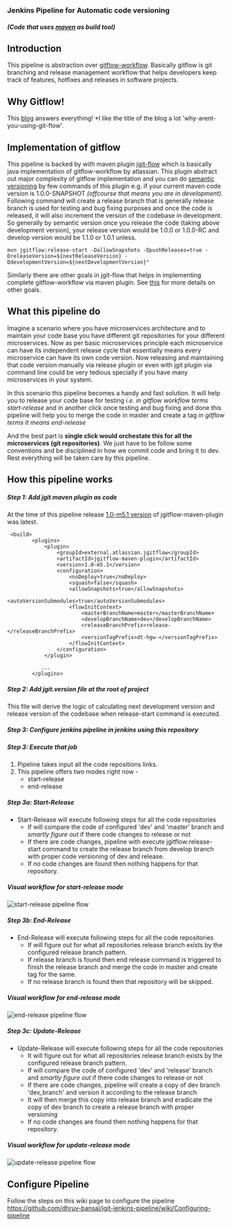 ### Jenkins Pipeline for Automatic code versioning

##### (Code that uses [maven](https://maven.apache.org/) as build tool)

## Introduction

This pipeline is abstraction over [gitflow-workflow](https://nvie.com/posts/a-successful-git-branching-model). Basically gitflow is git branching and release management workflow that helps developers keep track of features, hotfixes and releases in software projects.

## Why Gitflow!

This [blog](https://jeffkreeftmeijer.com/git-flow/) answers everything!
\*I like the title of the blog a lot 'why-arent-you-using-git-flow'.

## Implementation of gitflow

This pipeline is backed by with maven plugin [jgit-flow](https://bitbucket.org/atlassian/jgit-flow) which is basically java implementation of gitflow-workflow by atlassian.
This plugin abstract out major complexity of gitflow implementation and you can do [semantic versioning](https://semver.org/) by few commands of this plugin e.g. if your current maven code version is 1.0.0-SNAPSHOT _(offcourse that means you are in development)._
Following command will create a release branch that is generally release branch is used for testing and bug fixing purposes and once the code is released, it will also increment the version of the codebase in development. So generally by semantic version once you release the code (taking above development version), your release version would be 1.0.0 or 1.0.0-RC and develop version would be 1.1.0 or 1.0.1 unless.

`mvn jgitflow:release-start -DallowSnapshots -DpushReleases=true -DreleaseVersion=${nextReleaseVersion} -DdevelopmentVersion=${nextDevelopmentVersion}"`

Similarly there are other goals in jgit-flow that helps in implementing complete gitflow-workflow via maven plugin. See [this](https://bitbucket.org/atlassian/jgit-flow/wiki/goals.wiki#!goals-overview) for more details on other goals.

## What this pipeline do

Imagine a scenario where you have microservices architecture and to maintain your code base you have different git repositories for your different microservices.
Now as per basic microservices principle each microservice can have its independent release cycle that essentially means every microservice can have its own code version.
Now releasing and maintaining that code version manually via release plugin or even with jgit plugin via command line could be very tedious specially if you have many microservices in your system.

In this scenario this pipeline becomes a handy and fast solution. It will help you to release your code base for testing _i.e. in gitflow workflow terms start-release_ and in another click once testing and bug fixing and done this pipeline will help you to merge the code in master and create a tag _in gitflow terms it means end-release_

And the best part is **single click would orchestate this for all the microservices (git repositories)**. We just have to be follow some conventions and be disciplined in how we commit code and bring it to dev.
Rest everything will be taken care by this pipeline.

## How this pipeline works

##### Step 1: Add jgit maven plugin as code

At the time of this pipeline release [1.0-m5.1 version](https://mvnrepository.com/artifact/external.atlassian.jgitflow/jgitflow-maven-plugin) of jgitflow-maven-plugin was latest.

```
 <build>
        <plugins>
            <plugin>
                <groupId>external.atlassian.jgitflow</groupId>
                <artifactId>jgitflow-maven-plugin</artifactId>
                <version>1.0-m5.1</version>
                <configuration>
                    <noDeploy>true</noDeploy>
                    <squash>false</squash>
                    <allowSnapshots>true</allowSnapshots>
                    <autoVersionSubmodules>true</autoVersionSubmodules>
                    <flowInitContext>
                        <masterBranchName>master</masterBranchName>
                        <developBranchName>dev</developBranchName>
                        <releaseBranchPrefix>release-</releaseBranchPrefix>
                        <versionTagPrefix>dt-hgw-</versionTagPrefix>
                    </flowInitContext>
                </configuration>
            </plugin>

           ...
        </plugins>
```

##### Step 2: Add jgit.version file at the root of project

This file will derive the logic of calculating next development version and release version of the codebase when release-start command is executed.

##### Step 3: Configure jenkins pipeline in jenkins using this repository

##### Step 3: Execute that job

1. Pipeline takes input all the code repositions links.
2. This pipeline offers two modes right now -
   - start-release
   - end-release

##### Step 3a: Start-Release

- Start-Release will execute following steps for all the code repositories
  - If will compare the code of configured 'dev' and 'master' branch and _smartly figure out_ if there code changes to release or not
  - If there are code changes, pipeline with execute jgitflow:release-start command to create the release branch from develop branch with proper code versioning of dev and release.
  - If no code changes are found then nothing happens for that repository.

##### Visual workflow for start-release mode

![start-release pipeline flow](http://www.plantuml.com/plantuml/png/VP51ZzCm58Jl_XMZSjcjH2lWLg7L2X0IUre1HwJAYIVfAyvpP3ljykz9JHgXbdA85FcDlpSpVapPnZnqtjWwXuZ59nuMi0cE1zEF8wcbjvgnUAB-54rbk2__UEMbtUKsachCU06l7ywZ3RwePB4UJw72tOT1lCDHyWxFDjgEcJ7T6sEipwEo7pAQ4D5BJozACr5ctWRVCdkysKnYwptoZbWkw-28o3uaoI4AqtA9k_Euapg6n7YGcWbNqljRUzvEUqR-UZq6emzzHythzKYlejLw1xKTOTKLJMTJPhmShsxntstmFKhRCXQRSsogCyQ7qEDvEW9VM0zPWfQ2pi6akBiAP03WUkSCIvsDsVz28-fI0HM4awPXfDP4nNmazP_1hyEMVUK96toy84b24mPrHVD_MxNrzU1jvXzFofUCQVcvpWDZag0d3pyqqjCcpeTeOkZ-wiMn4QM3AFQjvDLPruZdwhQVhnDsxcL8ecr1eFT3AshAPVf4QBZipk0cURkTdmhlrNPyW2HeoA2NLYhFyhfJhkqMH_4U5U53sz8LCjMPqpVJJnLjy5bKqWxxK9d7SJnq_ZS0)

##### Step 3b: End-Release

- End-Release will execute following steps for all the code repositories
  - If will figure out for what all repositories release branch exists by the configured release branch pattern.
  - If release branch is found then end release command is triggered to finish the release branch and merge the code in master and create tag for the same.
  - If no release branch is found then that repository will be skipped.

##### Visual workflow for end-release mode

![end-release pipeline flow](http://www.plantuml.com/plantuml/png/TP11RzGm48Nl_XLFowLT2IGuHgYg44AYfmguLquySMPnRCip2VJVuxKsGNJfRPGt-TutlXUrHPSv63jeAZXyflK0At2qcbmZ7ZZRg3WyKFp9KLfuQZFU1FQJ-a8KZQa_uEtT5dNu6bdP1Zoa7ZUV5WuElrWdFDfYPr8gSckCiK7hPbuKOstFd2bm97EXxBmEtvKotdUNPHi2T28SZqDoX48v2LT_9ZaUSRF5Cmyb2PML1n9ShTw-rlEXmu_2tbDfc5sBeZCcf9JnUFa4-at3efnYEs0hvcPvLMW0uBfpXuqSdO37nZfpFAyKNt2UwnZ82g4lDWvJLM1HGIg8IT-rZlQi8xxzkpYc9RgM_rTZssO1HKSE_NEJE7bMvB1uFglCiwsGHg4WL3jV-1Yysl3qj9-2Zz7ET0UMipKeiES-KBjyurMBTivvQ6__b-XexV258yk4K-hDVOsNEVm1)

##### Step 3c: Update-Release

- Update-Release will execute following steps for all the code repositories
  - It will figure out for what all repositories release branch exists by the configured release branch pattern.
  - If will compare the code of configured 'dev' and 'release' branch and _smartly figure out_ if there code changes to release or not
  - If there are code changes, pipeline will create a copy of dev branch 'dev_branch' and version it according to the release branch
  - It will then merge this copy into release branch and eradicate the copy of dev branch to create a release branch with proper versioning
  - If no code changes are found then nothing happens for that repository.

##### Visual workflow for update-release mode

![update-release pipeline flow](http://www.plantuml.com/plantuml/png/jPD1Qzmm48Nl-XMFz98ij4jxN4e8RIWqK0XjxulMVlPEgfMCD7QQVr-ji1rgK_RKWy7M6xttpKY-IsgZzYTdRAKXukgUmnLiGit1T5cIIZhh5LSFzB_4fo8-bNUyST8UjOsaDoPlmDlRIThXgnSLw_0G3hZ-r8khyInwnAEDzaHbJ3V66EiqLtQzeWaHdNHqucb6bzblXn_A3kztOx5r3deaDfigr4Ha5v9aVc7QR70zoIUfOaYCWrHCM9NU_2ldmmu_exGjOx6PiUXhOrm87Hx79V0tgrub-DB052o5SXLe062TEPiruki4QOhNsQULWNxXyu98Hvk8GxI-EcO4IPeG8dpGToMZZBN1zxyBcz3xkkWNEDB9HdKl8yyPf23KqZICz5Lsf3wJFX_0Tbjps6xpsAslo_U8TruRmsQWpmiRIGke2s3FuXogIAk4pL3T2qA3332sEF7ipz8CDJ0c2HwYi5KLOYs-XOR572ymV6DikVONhs7PzGHJxdiNGySuCUJa2pdtTDHra9ctqIN2X-MHNB3Tx-TRX8_UddWBIV11GIUj71pBfHkxsE_Bg74WN6XRlXvG-GLUCLP3_Ay49VtylBhN77Ru8bxI4K_XOEwot9_S7m00)

## Configure Pipeline

Follow the steps on this wiki page to configure the pipeline https://github.com/dhruv-bansal/jgit-jenkins-pipeline/wiki/Configuring-pipeline
